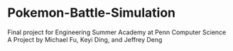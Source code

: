 # Pokemon-Battle-Simulation
Final project for Engineering Summer Academy at Penn Computer Science
A Project by Michael Fu, Keyi Ding, and Jeffrey Deng
